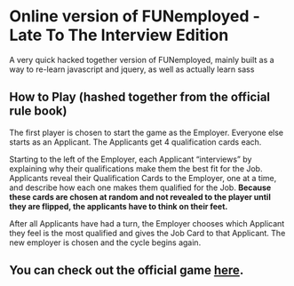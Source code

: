 # Online version of FUNemployed - Late To The Interview Edition
A very quick hacked together version of FUNemployed, mainly built as a way to re-learn javascript and jquery, as well as actually learn sass

## How to Play (hashed together from the official rule book)
The first player is chosen to start the game as the Employer. Everyone else starts as an Applicant.
The Applicants get 4 qualification cards each. 

Starting to the left of the Employer, each Applicant “interviews” by explaining why their qualifications make
them the best fit for the Job. Applicants reveal their Qualification Cards to the Employer, one at a time, and
describe how each one makes them qualified for the Job. **Because these cards are chosen at random and not revealed
to the player until they are flipped, the applicants have to think on their feet.** 

After all Applicants have had a turn, the Employer chooses which Applicant they feel is the most qualified and
gives the Job Card to that Applicant. The new employer is chosen and the cycle begins again.

## You can check out the official game [here](http://www.funemployedgame.com/en-us/index.html).